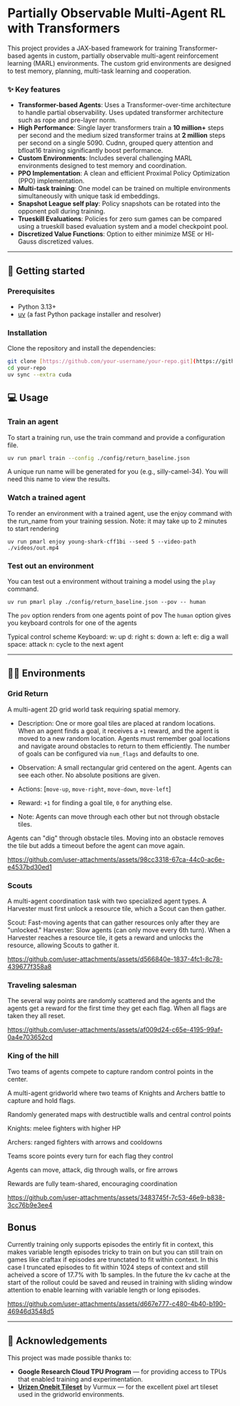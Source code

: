 # Partially Observable Multi-Agent RL with Transformers

This project provides a JAX-based framework for training Transformer-based agents in custom, partially observable multi-agent reinforcement learning (MARL) environments. The custom grid environments are designed to test memory, planning, multi-task learning and cooperation.

### ✨ Key features

* **Transformer-based Agents**: Uses a Transformer-over-time architecture to handle partial observability. Uses updated transformer architecture such as rope and pre-layer norm. 
* **High Performance**: Single layer transformers train a **10 million+** steps per second and the medium sized transformer trains at **2 million** steps per second on a single 5090. Cudnn, grouped query attention and bfloat16 training significantly boost performance.
* **Custom Environments**: Includes several challenging MARL environments designed to test memory and coordination.
* **PPO Implementation**: A clean and efficient Proximal Policy Optimization (PPO) implementation.
* **Multi-task training**: One model can be trained on multiple environments simultaneously with unique task id embeddings.  
* **Snapshot League self play**: Policy snapshots can be rotated into the opponent poll during training.  
* **Trueskill Evaluations**: Policies for zero sum games can be compared using a trueskill based evaluation system and a model checkpoint pool.  
* **Discretized Value Functions**: Option to either minimize MSE or Hl-Gauss discretized values.  

---

## 🚀 Getting started

### Prerequisites

* Python 3.13+
* [uv](https://github.com/astral-sh/uv) (a fast Python package installer and resolver)

### Installation

Clone the repository and install the dependencies:

```bash
git clone [https://github.com/your-username/your-repo.git](https://github.com/your-username/your-repo.git)
cd your-repo
uv sync --extra cuda
```


## 💻 Usage
### Train an agent
To start a training run, use the train command and provide a configuration file.


```bash
uv run pmarl train --config ./config/return_baseline.json
```
A unique run name will be generated for you (e.g., silly-camel-34). You will need this name to view the results.


### Watch a trained agent
To render an environment with a trained agent, use the enjoy command with the run_name from your training session.
Note: it may take up to 2 minutes to start rendering

```
uv run pmarl enjoy young-shark-cff1bi --seed 5 --video-path ./videos/out.mp4
```

### Test out an environment
You can test out a environment without training a model using the `play` command.

```
uv run pmarl play ./config/return_baseline.json --pov -- human
```

The `pov` option renders from one agents point of pov
The `human` option gives you keyboard controls for one of the agents

Typical control scheme
Keyboard:
w: up
d: right
s: down
a: left
e: dig a wall
space: attack
n: cycle to the next agent

---

## 🏋️‍♂️ Environments
### Grid Return
A multi-agent 2D grid world task requiring spatial memory.

* Description: One or more goal tiles are placed at random locations. When an agent finds a goal, it receives a `+1` reward, and the agent is moved to a new random location. Agents must remember goal locations and navigate around obstacles to return to them efficiently. The number of goals can be configured via `num_flags` and defaults to one.

* Observation: A small rectangular grid centered on the agent. Agents can see each other. No absolute positions are given.

* Actions: [`move-up`, `move-right`, `move-down`, `move-left`]

* Reward: `+1` for finding a goal tile, `0` for anything else.

* Note: Agents can move through each other but not through obstacle tiles.

Agents can "dig" through obstacle tiles. Moving into an obstacle removes the tile but adds a timeout before the agent can move again.

https://github.com/user-attachments/assets/98cc3318-67ca-44c0-ac6e-e4537bd30ed1

### Scouts
A multi-agent coordination task with two specialized agent types. A Harvester must first unlock a resource tile, which a Scout can then gather.

Scout: Fast-moving agents that can gather resources only after they are "unlocked."
Harvester: Slow agents (can only move every 6th turn). When a Harvester reaches a resource tile, it gets a reward and unlocks the resource, allowing Scouts to gather it.

https://github.com/user-attachments/assets/d566840e-1837-4fc1-8c78-439677f358a8

### Traveling salesman

The several way points are randomly scattered and the agents and the agents get a reward for the first time they get each flag. When all flags are taken they all reset.

https://github.com/user-attachments/assets/af009d24-c65e-4195-99af-0a4e703652cd

### King of the hill

Two teams of agents compete to capture random control points in the center.

A multi-agent gridworld where two teams of Knights and Archers battle to capture and hold flags.

Randomly generated maps with destructible walls and central control points

Knights: melee fighters with higher HP

Archers: ranged fighters with arrows and cooldowns

Teams score points every turn for each flag they control

Agents can move, attack, dig through walls, or fire arrows

Rewards are fully team-shared, encouraging coordination

https://github.com/user-attachments/assets/3483745f-7c53-46e9-b838-3cc76b9e3ee4

## Bonus ##

Currently training only supports episodes the entirly fit in context, this makes variable length episodes tricky to train on but you can still train on games like craftax if episodes are trunctated to fit within context.
In this case I truncated episodes to fit within 1024 steps of context and still acheived a score of 17.7% with 1b samples. In the future the kv cache at the start of the rollout could be saved and reused in training with sliding window attention to enable learning with variable length or long episodes.

https://github.com/user-attachments/assets/d667e777-c480-4b40-b190-46946d3548d5

---

## 🙏 Acknowledgements

This project was made possible thanks to:

* **Google Research Cloud TPU Program** — for providing access to TPUs that enabled training and experimentation.  
* **[Urizen Onebit Tileset](https://vurmux.itch.io/urizen-onebit-tileset)** by Vurmux — for the excellent pixel art tileset used in the gridworld environments.  
